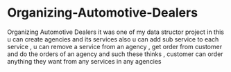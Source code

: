 # Organizing-Automotive-Dealers
Organizing Automotive Dealers it was one of my data structor project  in this u can create agencies and its services also u can add sub service to each service , u can remove a service from an agency , get order from customer and do the orders of an agency and such these thinks , customer can order anything they want from any services in any agencies 
